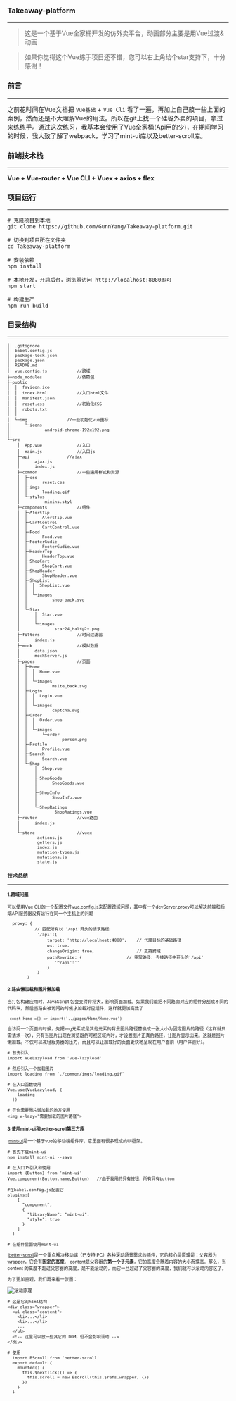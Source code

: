### Takeaway-platform

------

> 这是一个基于Vue全家桶开发的仿外卖平台，动画部分主要是用Vue过渡&动画

> 如果你觉得这个Vue练手项目还不错，您可以右上角给个star支持下，十分感谢！



### 前言

----

之前花时间在Vue文档把 `Vue基础` + `Vue Cli` 看了一遍，再加上自己敲一些上面的案例，然而还是不太理解Vue的用法。所以在git上找一个硅谷外卖的项目，拿过来练练手。通过这次练习，我基本会使用了Vue全家桶(Api用的少)，在期间学习的时候，我大致了解了webpack，学习了mint-ui库以及better-scroll库。



### 前端技术栈

---

**Vue + Vue-router + Vue CLI + Vuex + axios + flex**



### 项目运行

------

```
# 克隆项目到本地
git clone https://github.com/GunnYang/Takeaway-platform.git

# 切换到项目所在文件夹
cd Takeaway-platform

# 安装依赖
npm install

# 本地开发，开启后台，浏览器访问 http://localhost:8080即可
npm start

# 构建生产
npm run build
```



### 目录结构

-----

<font size=1>

```│  .editorconfig
│  .gitignore
│  babel.config.js
│  package-lock.json
│  package.json
│  README.md
│  vue.config.js			//跨域
├─node_modules				//依赖包
├─public
│  │  favicon.ico
│  │  index.html			//入口html文件
│  │  manifest.json
│  │  reset.css				//初始化CSS
│  │  robots.txt
│  │  
│  └─img				//一些初始化vue图标
│      └─icons
│              android-chrome-192x192.png
│              
└─src
    │  App.vue				//入口
    │  main.js				//入口js
    ├─api				//ajax
    │      ajax.js
    │      index.js
    ├─common				//一些通用样式和资源
    │  ├─css
    │  │      reset.css
    │  ├─imgs
    │  │      loading.gif
    │  └─stylus
    │          mixins.styl
    ├─components			//组件
    │  ├─AlertTip
    │  │      AlertTip.vue  
    │  ├─CartControl
    │  │      CartControl.vue  
    │  ├─Food
    │  │      Food.vue   
    │  ├─FooterGudie
    │  │      FooterGudie.vue  
    │  ├─HeaderTop
    │  │      HeaderTop.vue  
    │  ├─ShopCart
    │  │      ShopCart.vue  
    │  ├─ShopHeader
    │  │      ShopHeader.vue  
    │  ├─ShopList
    │  │  │  ShopList.vue
    │  │  │  
    │  │  └─images
    │  │          shop_back.svg
    │  │          
    │  └─Star
    │      │  Star.vue
    │      │  
    │      └─images
    │              star24_half@2x.png    
    ├─filters				//时间过滤器
    │      index.js
    ├─mock					//模拟数据
    │      data.json
    │      mockServer.js   
    ├─pages					//页面
    │  ├─Home
    │  │  │  Home.vue
    │  │  │  
    │  │  └─images
    │  │          msite_back.svg       
    │  ├─Login
    │  │  │  Login.vue
    │  │  │  
    │  │  └─images
    │  │          captcha.svg        
    │  ├─Order
    │  │  │  Order.vue
    │  │  │  
    │  │  └─images
    │  │      └─order
    │  │              person.png           
    │  ├─Profile
    │  │      Profile.vue    
    │  ├─Search
    │  │      Search.vue    
    │  └─Shop
    │      │  Shop.vue
    │      │  
    │      ├─ShopGoods
    │      │      ShopGoods.vue
    │      │      
    │      ├─ShopInfo
    │      │      ShopInfo.vue
    │      │      
    │      └─ShopRatings
    │              ShopRatings.vue          
    ├─router				//vue路由
    │      index.js
    │      
    └─store					//vuex
            actions.js
            getters.js
            index.js
            mutation-types.js
            mutations.js
            state.js   
```

 <font>

### 技术总结

------

#### 1.跨域问题

可以使用Vue CLI的一个配置文件vue.config.js来配置跨域问题，其中有一个devServer.proxy可以解决前端和后端API服务器没有运行在同一个主机上的问题

```
  proxy: {
           // 匹配所有以 '/api'开头的请求路径
            '/api':{       
                target: 'http://localhost:4000',	// 代理目标的基础路径 
                ws: true,
                changeOrigin: true,					// 支持跨域
                pathRewrite: {					// 重写路径: 去掉路径中开头的'/api'
                   '^/api':''
                }
            }
        }
```

#### 2.路由懒加载和图片懒加载

当打包构建应用时，JavaScript 包会变得非常大，影响页面加载。如果我们能把不同路由对应的组件分割成不同的代码块，然后当路由被访问的时候才加载对应组件，这样就更加高效了

​	```	const Home =() => import('../pages/Home/Home.vue')```

当访问一个页面的时候，先把img元素或是其他元素的背景图片路径替换成一张大小为固定图片的路径（这样就只需请求一次），只有当图片出现在浏览器的可视区域内时，才设置图片正真的路径，让图片显示出来。这就是图片懒加载。不仅可以减轻服务器的压力，而且可以让加载好的页面更快地呈现在用户面前（用户体验好）。

```
# 首先引入
import VueLazyload from 'vue-lazyload'

# 然后引入一个加载图片
import loading from './common/imgs/loading.gif'

# 在入口函数使用
Vue.use(VueLazyload, {
    loading
  })
  
# 在你需要图片懒加载的地方使用
<img v-lazy="需要加载的图片路径">
```

#### 3.使用mint-ui和better-scroll第三方库

​	[mint-ui](http://mint-ui.github.io/)是一个基于vue的移动端组件库，它里面有很多现成的UI框架。

```
# 首先下载mint-ui
npm install mint-ui --save

# 在入口JS引入和使用
import {Button} from 'mint-ui'
Vue.component(Button.name,Button)	//由于我用的只有按钮，所有只有button

#在babel.config.js配置它
plugins:[
    [
      "component",
      {
        "libraryName": "mint-ui",
        "style": true
      }
    ]
  ]

# 在组件里面使用mint-ui

```

​	[better-scroll](https://github.com/ustbhuangyi/better-scroll/blob/master/README_zh-CN.md)是一个重点解决移动端（已支持 PC）各种滚动场景需求的插件，它的核心是原理是：父容器为 wrapper，它会有**固定的高度**。 content是父容器的**第一个子元素**，它的高度会随着内容的大小而撑高。那么，当 content 的高度不超过父容器的高度，是不能滚动的，而它一旦超过了父容器的高度，我们就可以滚动内容区了。

为了更加直观，我们再来看一张图：

![滚动原理](D:\Takeaway-platform\public\img\1.png)

```
# 这是它的html结构
<div class="wrapper">
  <ul class="content">
    <li>...</li>
    <li>...</li>
    ...
  </ul>
  <!-- 这里可以放一些其它的 DOM，但不会影响滚动 -->
</div>

# 使用
  import BScroll from 'better-scroll'
  export default {
    mounted() {
      this.$nextTick(() => {
        this.scroll = new Bscroll(this.$refs.wrapper, {})
      })
    }
  }
```





